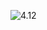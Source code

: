 ![4.12](https://cloud.githubusercontent.com/assets/16949849/13051280/53cbdf5e-d41e-11e5-9704-72799bc1e6e0.png)
